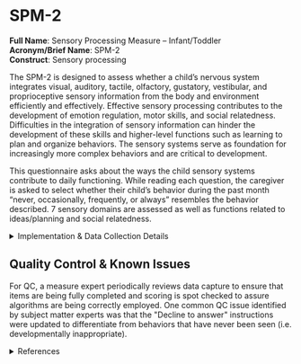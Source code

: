 # SPM-2
**Full Name**: Sensory Processing Measure – Infant/Toddler    
**Acronym/Brief Name**: SPM-2   
**Construct**: Sensory processing

The SPM-2 is designed to assess whether a child’s nervous system integrates visual, auditory, tactile, olfactory, gustatory, vestibular, and proprioceptive sensory information from the body and environment efficiently and effectively.  Effective sensory processing contributes to the development of emotion regulation, motor skills, and social relatedness. Difficulties in the integration of sensory information can hinder the development of these skills and higher-level functions such as learning to plan and organize behaviors. The sensory systems serve as foundation for increasingly more complex behaviors and are critical to development.

This questionnaire asks about the ways the child sensory systems contribute to daily functioning. While reading each question, the caregiver is asked to select whether their child’s behavior during the past month “never, occasionally, frequently, or always” resembles the behavior described. 7 sensory domains are assessed as well as functions related to ideas/planning and social relatedness.

<details>
<summary>Implementation & Data Collection Details</summary>
<ul>
<li><b>Method of Administration</b>: Remote survey</li>
<li><b>Spanish Translation</b>: Translated for HBCD by BURG</li>
<li><b>Child Specific/Unspecific Form</b>: Child Specific</li>
<li><b>Respondent:</b> Primary caregiver of the child</li>
<li><b>Visits</b>: V03, V05</li>
<li><b>Estimated length of time for completion</b>: 12 minutes</li>
</ul>
</details>

## Quality Control & Known Issues
For QC, a measure expert periodically reviews data capture to ensure that items are being fully completed and scoring is spot checked to assure algorithms are being correctly employed. One common QC issue identified by subject matter experts was that the "Decline to answer" instructions were updated to differentiate from behaviors that have never been seen (i.e. developmentally inappropriate).


<details class="collapsible references">
  <summary class="references">References</summary>
<ul>
<p>Parham, L. D., Ecker, C. L., Kuhaneck, H., Henry, D. A., & Glennon, T. J. (2021). <i>Sensory Processing Measure, Second Edition (SPM-2)</i> [Manual]. Torrance, CA: Western Psychological Services.</p>
</ul>
</details>



